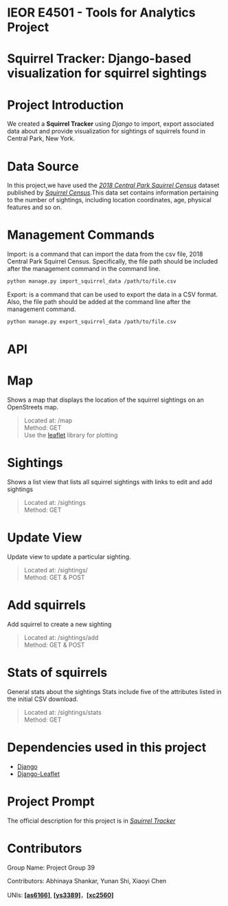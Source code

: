 # IEOR E4501 - Tools for Analytics  Project
# Squirrel Tracker: Django-based visualization for squirrel sightings


# Project Introduction

We created a **Squirrel Tracker** using *Django* to import, export associated data about and provide visualization for sightings of squirrels found in Central Park, New York.


# Data Source
In this project,we have used the [*2018 Central Park Squirrel Census*](https://data.cityofnewyork.us/Environment/2018-Central-Park-Squirrel-Census-Squirrel-Data/vfnx-vebw) dataset published by [*Squirrel Census*](https://www.thesquirrelcensus.com/).This data set contains information pertaining to the number of sightings, including location coordinates, age, physical features and so on. 


# Management Commands 
Import: is a command that can import the data from the csv file, 2018 Central Park Squirrel Census. Specifically, the file path should be included after the management command in the command line. 

```sh
python manage.py import_squirrel_data /path/to/file.csv
```

Export: is a command that can be used to export the data in a CSV format. Also, the file path should be added at the command line after the management command.

```sh
python manage.py export_squirrel_data /path/to/file.csv
```

# API

# Map     
Shows a map that displays the location of the squirrel sightings on an OpenStreets map.   
>Located at: /map   
Method: GET   
Use the [leaflet](https://leafletjs.com/) library for plotting   

# Sightings 
Shows a list view that lists all squirrel sightings with links to edit and add sightings   
>Located at: /sightings   
	Method: GET  

# Update View   
Update view to update a particular sighting.    
>Located at: /sightings/<unique-squirrel-id>   
	Method: GET & POST   

# Add squirrels
Add squirrel to create a new sighting   
>Located at: /sightings/add   
	Method: GET & POST   

# Stats of squirrels
General stats about the sightings
Stats include five of the attributes listed in the initial CSV download.    
>Located at: /sightings/stats   
Method: GET 


# Dependencies used in this project
- [Django](https://www.djangoproject.com)
- [Django-Leaflet](https://django-leaflet.readthedocs.io/en/latest/)  

# Project Prompt
The official description for this project is in [*Squirrel Tracker*](https://docs.google.com/document/d/1SPv3fMDKiemrR86rD-S9ecvI2npz3PljDzwCfxK2x5g/edit)

# Contributors

Group Name: Project Group 39

Contributors: Abhinaya Shankar, Yunan Shi, Xiaoyi Chen

UNIs: [**[as6166]**](https://github.com/as6166), [**[ys3389]**](https://github.com/yunanshi-3389)，[**[xc2560]**](https://github.com/scarlettchenxy)
